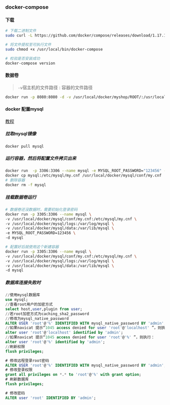 ### docker-compose

#### 下载

```sh
# 下载二进制文件
sudo curl -L https://github.com/docker/compose/releases/download/1.17.1/docker-compose-`uname -s`-`uname -m` > /usr/local/bin/docker-compose

# 将文件提权至可执行文件
sudo chmod +x /usr/local/bin/docker-compose

# 检验是否安装成功
docker-compose version
```

#### 数据卷

> `-v`宿主机的文件路径 : 容器的文件路径

```sh
docker run -p 8080:8080 -d -v /usr/local/docker/myshop/ROOT/:/usr/local/tomcat/webapps/ROOT/ tomcat
```

#### docker 配置mysql

[教程](https://blog.csdn.net/socct_yj/article/details/103606173)

##### 拉取mysql镜像

```sh
docker pull mysql
```

##### 运行容器，然后将配置文件拷贝出来

```sh
docker run  -p 3306:3306 --name mysql -e MYSQL_ROOT_PASSWORD="123456" -d mysql
docker cp mysql:/etc/mysql/my.cnf /usr/local/docker/mysql/conf/my.cnf
# 删除容器
docker rm -f mysql
```

##### 挂载数据卷运行

```sh
# 数据卷还没数据时，需要初始化登录密码
docker run -p 3305:3306 --name mysql \
-v /usr/local/docker/mysql/conf/my.cnf:/etc/mysql/my.cnf \
-v /usr/local/docker/mysql/logs:/var/log/mysql \
-v /usr/local/docker/mysql/data:/var/lib/mysql \
-e MYSQL_ROOT_PASSWORD=123456 \
-d mysql

# 配置好后就使用这个新建容器
docker run -p 3305:3306 --name mysql \
-v /usr/local/docker/mysql/conf/my.cnf:/etc/mysql/my.cnf \
-v /usr/local/docker/mysql/logs:/var/log/mysql \
-v /usr/local/docker/mysql/data:/var/lib/mysql \
-d mysql
```

##### 数据库连接失败时

```sql
//使用mysql数据库
use mysql;
//查看root用户的加密方式
select host,user,plugin from user;
//若root加密方式为caching_sha2_password
//修改为mysql_native_password
ALTER USER 'root'@'%' IDENTIFIED WITH mysql_native_password BY 'admin';
//如果navicat 提示“1045 access denied for user 'root'@'localhost' ”，则执行：
alter user 'root'@'localhost' identified by 'admin';
//如果navicat 提示“1045 access denied for user 'root'@'%' ”，则执行：
alter user 'root'@'%' identified by 'admin';
//刷新权限
flush privileges;
```

```sql
# 修改远程登录root密码
ALTER USER 'root'@'%' IDENTIFIED WITH mysql_native_password BY 'admin';
# 修改登录权限
grant all privileges on *.* to 'root'@'%' with grant option;
# 刷新数据库
flush privileges;
```

```sql
# 修改密码
ALTER user 'root' IDENTIFIED BY 'admin'; 
```

